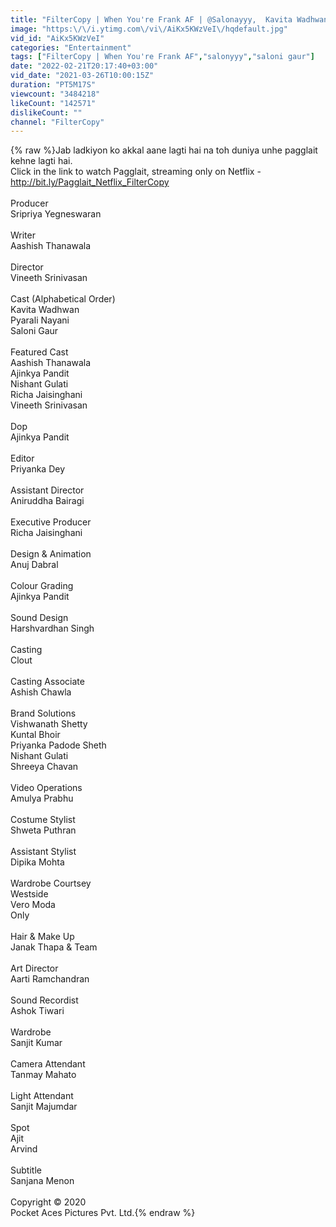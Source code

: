 ```yaml
---
title: "FilterCopy | When You're Frank AF | @Salonayyy,  Kavita Wadhwan, Pyarali Nayani and @Netflix India"
image: "https:\/\/i.ytimg.com\/vi\/AiKx5KWzVeI\/hqdefault.jpg"
vid_id: "AiKx5KWzVeI"
categories: "Entertainment"
tags: ["FilterCopy | When You're Frank AF","salonyyy","saloni gaur"]
date: "2022-02-21T20:17:40+03:00"
vid_date: "2021-03-26T10:00:15Z"
duration: "PT5M17S"
viewcount: "3484218"
likeCount: "142571"
dislikeCount: ""
channel: "FilterCopy"
---
```

{% raw %}Jab ladkiyon ko akkal aane lagti hai na toh duniya unhe pagglait kehne lagti hai.<br />Click in the link to watch Pagglait, streaming only on Netflix - <a rel="nofollow" target="blank" href="http://bit.ly/Pagglait_Netflix_FilterCopy">http://bit.ly/Pagglait_Netflix_FilterCopy</a><br /><br />Producer <br />Sripriya Yegneswaran<br /> <br />Writer <br />Aashish Thanawala<br /> <br />Director <br />Vineeth Srinivasan <br /> <br />Cast (Alphabetical Order)  <br />Kavita Wadhwan <br />Pyarali Nayani<br />Saloni Gaur <br /> <br />Featured Cast<br />Aashish Thanawala<br />Ajinkya Pandit <br />Nishant Gulati <br />Richa Jaisinghani<br />Vineeth Srinivasan <br /> <br />Dop <br />Ajinkya Pandit <br /> <br />Editor <br />Priyanka Dey<br /> <br />Assistant Director <br />Aniruddha Bairagi<br /> <br />Executive Producer  <br />Richa Jaisinghani<br /> <br />Design &amp; Animation <br />Anuj Dabral<br /> <br />Colour Grading <br />Ajinkya Pandit<br /> <br />Sound Design <br />Harshvardhan Singh<br /> <br />Casting <br />Clout<br /> <br />Casting Associate <br />Ashish Chawla<br /> <br />Brand Solutions <br />Vishwanath Shetty <br />Kuntal Bhoir <br />Priyanka Padode Sheth<br />Nishant Gulati <br />Shreeya Chavan<br /> <br />Video Operations <br />Amulya Prabhu<br /> <br />Costume Stylist <br />Shweta Puthran <br /> <br />Assistant Stylist  <br />Dipika Mohta<br /> <br />Wardrobe Courtsey  <br />Westside <br />Vero Moda<br />Only <br /> <br />Hair &amp; Make Up <br />Janak Thapa &amp; Team<br /> <br />Art Director <br />Aarti Ramchandran <br /> <br />Sound Recordist <br />Ashok Tiwari <br /> <br />Wardrobe <br />Sanjit Kumar <br /> <br />Camera Attendant <br />Tanmay Mahato <br /> <br />Light Attendant <br />Sanjit Majumdar<br /> <br />Spot <br />Ajit <br />Arvind <br /> <br />Subtitle <br />Sanjana Menon<br /><br />Copyright © 2020 <br />Pocket Aces Pictures Pvt. Ltd.{% endraw %}
